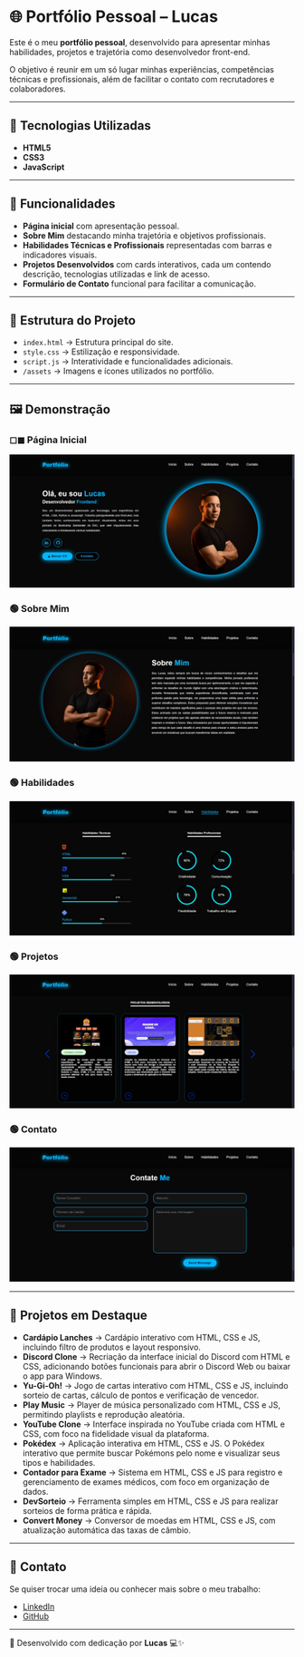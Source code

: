 # 🌐 Portfólio Pessoal – Lucas

Este é o meu **portfólio pessoal**, desenvolvido para apresentar minhas habilidades, projetos e trajetória como desenvolvedor front-end.  

O objetivo é reunir em um só lugar minhas experiências, competências técnicas e profissionais, além de facilitar o contato com recrutadores e colaboradores.

---

## 🚀 Tecnologias Utilizadas
- **HTML5**  
- **CSS3**  
- **JavaScript**

---

## 🎨 Funcionalidades
- **Página inicial** com apresentação pessoal.  
- **Sobre Mim** destacando minha trajetória e objetivos profissionais.  
- **Habilidades Técnicas e Profissionais** representadas com barras e indicadores visuais.  
- **Projetos Desenvolvidos** com cards interativos, cada um contendo descrição, tecnologias utilizadas e link de acesso.  
- **Formulário de Contato** funcional para facilitar a comunicação.  

---

## 📂 Estrutura do Projeto
- `index.html` → Estrutura principal do site.  
- `style.css` → Estilização e responsividade.  
- `script.js` → Interatividade e funcionalidades adicionais.  
- `/assets` → Imagens e ícones utilizados no portfólio.  

---

## 🖼️ Demonstração

### ◻◼ Página Inicial
![Página Inicial](./Imagens%20Readme/home.jpeg)

### 🟢 Sobre Mim
![Sobre Mim](./Imagens%20Readme/sobre.jpeg)

### 🟢 Habilidades
![Habilidades](./Imagens%20Readme/habilidades.jpeg)

### 🟢 Projetos
![Projetos](./Imagens%20Readme/projetos.jpeg)

### 🟢 Contato
![Contato](./Imagens%20Readme/contato.jpeg)

---

## 📌 Projetos em Destaque
- **Cardápio Lanches** → Cardápio interativo com HTML, CSS e JS, incluindo filtro de produtos e layout responsivo.  
- **Discord Clone** → Recriação da interface inicial do Discord com HTML e CSS, adicionando botões funcionais para abrir o Discord Web ou baixar o app para Windows.  
- **Yu-Gi-Oh!** → Jogo de cartas interativo com HTML, CSS e JS, incluindo sorteio de cartas, cálculo de pontos e verificação de vencedor.  
- **Play Music** → Player de música personalizado com HTML, CSS e JS, permitindo playlists e reprodução aleatória.  
- **YouTube Clone** → Interface inspirada no YouTube criada com HTML e CSS, com foco na fidelidade visual da plataforma.  
- **Pokédex** → Aplicação interativa em HTML, CSS e JS. O Pokédex interativo que permite buscar Pokémons pelo nome e visualizar seus tipos e habilidades.  
- **Contador para Exame** → Sistema em HTML, CSS e JS para registro e gerenciamento de exames médicos, com foco em organização de dados.  
- **DevSorteio** → Ferramenta simples em HTML, CSS e JS para realizar sorteios de forma prática e rápida.  
- **Convert Money** → Conversor de moedas em HTML, CSS e JS, com atualização automática das taxas de câmbio.  

---

## 📧 Contato
Se quiser trocar uma ideia ou conhecer mais sobre o meu trabalho:  

- [LinkedIn](https://www.linkedin.com/in/lucas-de-oliveira-fernandes/)  
- [GitHub](https://github.com/lucas-0liveira)  

---

🔹 Desenvolvido com dedicação por **Lucas** 💻✨